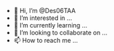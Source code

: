 - 👋 Hi, I’m @Des06TAA
- 👀 I’m interested in ...
- 🌱 I’m currently learning ...
- 💞️ I’m looking to collaborate on ...
- 📫 How to reach me ...

<!---
Des06TAA/Des06TAA is a ✨ special ✨ repository because its `README.md` (this file) appears on your GitHub profile.
You can click the Preview link to take a look at your changes.
--->
